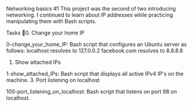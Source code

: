Networking basics #1
This project was the second of two introducing networking. I continued to learn about IP addresses while practicing manipulating them with Bash scripts.

Tasks 📃0. Change your home IP

0-change_your_home_IP: Bash script that configures an Ubuntu server as follows:
localhost resolves to 127.0.0.2
facebook.com resolves to 8.8.8.8
1. Show attached IPs

1-show_attached_IPs: Bash script that displays all active IPv4 IP's on the machine.
3. Port listening on localhost

100-port_listening_on_localhost: Bash script that listens on port 98 on localhost.
